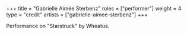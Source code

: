 +++
title = "Gabrielle Aimée Sterbenz"
roles = ["performer"]
weight = 4
type = "credit"
artists = ["gabrielle-aimee-sterbenz"]
+++

Performance on "Starstruck" by Wheatus.

